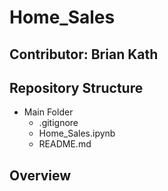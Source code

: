 # Home_Sales

## Contributor: Brian Kath

## Repository Structure

- Main Folder
  - .gitignore
  - Home_Sales.ipynb
  - README.md

## Overview
